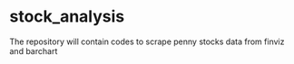 # stock_analysis
The repository will contain codes to scrape penny stocks data from finviz and barchart 
